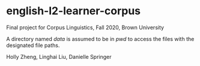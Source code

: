 # english-l2-learner-corpus

Final project for Corpus Linguistics, Fall 2020, Brown University 

A directory named _data_ is assumed to be in _pwd_ to access the files with the designated file paths. 

Holly Zheng, Linghai Liu, Danielle Springer
